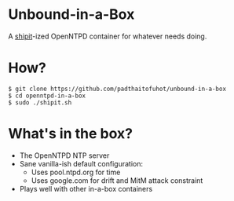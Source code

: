 # Unbound-in-a-Box
A [shipit](https://github.com/padthaitofuhot/shipit)-ized OpenNTPD container for whatever needs doing.

# How?
```
$ git clone https://github.com/padthaitofuhot/unbound-in-a-box
$ cd openntpd-in-a-box
$ sudo ./shipit.sh
```

# What's in the box?
* The OpenNTPD NTP server
* Sane vanilla-ish default configuration:
    * Uses pool.ntpd.org for time
    * Uses google.com for drift and MitM attack constraint
* Plays well with other in-a-box containers
